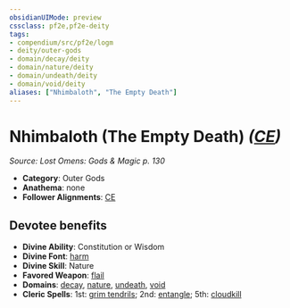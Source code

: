 ```yaml
---
obsidianUIMode: preview
cssclass: pf2e,pf2e-deity
tags:
- compendium/src/pf2e/logm
- deity/outer-gods
- domain/decay/deity
- domain/nature/deity
- domain/undeath/deity
- domain/void/deity
aliases: ["Nhimbaloth", "The Empty Death"]
---
```

# Nhimbaloth (The Empty Death) *([CE](../../../Rules/traits/chaotic-evil-b1.md))*  
*Source: Lost Omens: Gods & Magic p. 130*  

- **Category**: Outer Gods
- **Anathema**: none
- **Follower Alignments**: [CE](../../../Rules/traits/chaotic-evil-b1.md)

## Devotee benefits

- **Divine Ability**: Constitution or Wisdom
- **Divine Font**: [harm](../../spells/harm.md)
- **Divine Skill**: Nature
- **Favored Weapon**: [flail](../../equipment/items/flail.md)
- **Domains**: [decay](../domains.md#Decay), [nature](../domains.md#Nature), [undeath](../domains.md#Undeath), [void](../domains.md#Void)
- **Cleric Spells**: 1st: [grim tendrils](../../spells/grim-tendrils.md); 2nd: [entangle](../../spells/entangle.md); 5th: [cloudkill](../../spells/cloudkill.md)